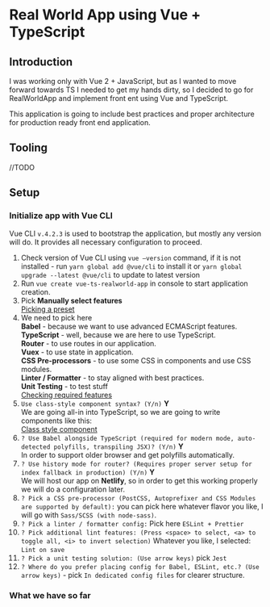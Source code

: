 # Real World App using Vue + TypeScript

## Introduction

I was working only with Vue 2 + JavaScript, but as I wanted to move forward towards TS I needed to get my hands dirty, so I decided to go for RealWorldApp and implement front ent using Vue and TypeScript.

This application is going to include best practices and proper architecture for production ready front end application.

## Tooling

//TODO

## Setup

### Initialize app with **Vue CLI**

Vue CLI `v.4.2.3` is used to bootstrap the application, but mostly any version will do. It provides all necessary configuration to proceed.

1. Check version of Vue CLI using `vue —version` command, if it is not installed - run `yarn global add @vue/cli` to install it or `yarn global upgrade --latest @vue/cli` to update to latest version
1. Run `vue create vue-ts-realworld-app` in console to start application creation.
1. Pick **Manually select features**  
   [Picking a preset](./img/setup-first-step.png)
1. We need to pick here  
   **Babel** - because we want to use advanced ECMAScript features.  
   **TypeScript** - well, because we are here to use TypeScript.  
   **Router** - to use routes in our application.  
   **Vuex** - to use state in application.  
   **CSS Pre-processors** - to use some CSS in components and use CSS modules.  
   **Linter / Formatter** - to stay aligned with best practices.  
   **Unit Testing** - to test stuff  
   [Checking required features](./img/setup-second-step.png)
1. `Use class-style component syntax? (Y/n)` **Y**  
   We are going all-in into TypeScript, so we are going to write components like this:  
   [Class style component](./img/class-style-component.png)
1. `? Use Babel alongside TypeScript (required for modern mode, auto-detected polyfills, transpiling JSX)? (Y/n)` **Y**  
   In order to support older browser and get polyfills automatically.
1. `? Use history mode for router? (Requires proper server setup for index fallback in production) (Y/n)` **Y**  
   We will host our app on **Netlify**, so in order to get this working properly we will do a configuration later.
1. `? Pick a CSS pre-processor (PostCSS, Autoprefixer and CSS Modules are supported by default):` you can pick here whatever flavor you like, I will go with `Sass/SCSS (with node-sass)`.
1. `? Pick a linter / formatter config:` Pick here `ESLint + Prettier`
1. `? Pick additional lint features: (Press <space> to select, <a> to toggle all, <i> to invert selection)` Whatever you like, I selected: `Lint on save`
1. `? Pick a unit testing solution: (Use arrow keys)` pick `Jest`
1. `? Where do you prefer placing config for Babel, ESLint, etc.? (Use arrow keys)` - pick `In dedicated config files` for clearer structure.

### What we have so far
